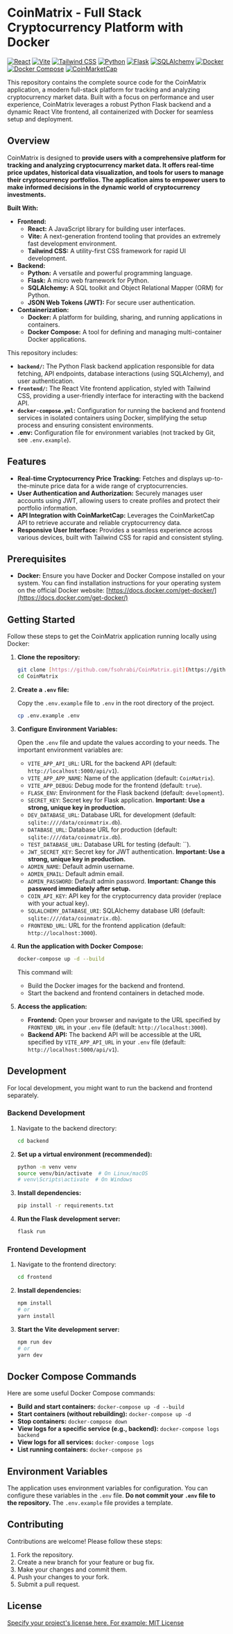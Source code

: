 # CoinMatrix - Full Stack Cryptocurrency Platform with Docker

[![React](https://img.shields.io/badge/React-20232A?style=for-the-badge&logo=react&logoColor=61DAFB)](https://react.dev/)
[![Vite](https://img.shields.io/badge/Vite-646CFF?style=for-the-badge&logo=vite&logoColor=FFD43D)](https://vitejs.dev/)
[![Tailwind CSS](https://img.shields.io/badge/Tailwind_CSS-06B6D4?style=for-the-badge&logo=tailwind-css&logoColor=white)](https://tailwindcss.com/)
[![Python](https://img.shields.io/badge/Python-FFD43B?style=for-the-badge&logo=python&logoColor=blue)](https://www.python.org/)
[![Flask](https://img.shields.io/badge/Flask-000000?style=for-the-badge&logo=flask&logoColor=white)](https://flask.palletsprojects.com/)
[![SQLAlchemy](https://img.shields.io/badge/SQLAlchemy-E34F26?style=for-the-badge&logo=sqlalchemy&logoColor=white)](https://www.sqlalchemy.org/)
[![Docker](https://img.shields.io/badge/Docker-2496ED?style=for-the-badge&logo=docker&logoColor=white)](https://www.docker.com/)
[![Docker Compose](https://img.shields.io/badge/Docker_Compose-E34F26?style=for-the-badge&logo=docker&logoColor=white)](https://docs.docker.com/compose/)
[![CoinMarketCap](https://img.shields.io/badge/CoinMarketCap-FF712B?style=for-the-badge&logo=CoinMarketCap&logoColor=white)](https://coinmarketcap.com/)

This repository contains the complete source code for the CoinMatrix application, a modern full-stack platform for tracking and analyzing cryptocurrency market data. Built with a focus on performance and user experience, CoinMatrix leverages a robust Python Flask backend and a dynamic React Vite frontend, all containerized with Docker for seamless setup and deployment.

## Overview

CoinMatrix is designed to **provide users with a comprehensive platform for tracking and analyzing cryptocurrency market data. It offers real-time price updates, historical data visualization, and tools for users to manage their cryptocurrency portfolios. The application aims to empower users to make informed decisions in the dynamic world of cryptocurrency investments.**

**Built With:**

* **Frontend:**
    * **React:** A JavaScript library for building user interfaces.
    * **Vite:** A next-generation frontend tooling that provides an extremely fast development environment.
    * **Tailwind CSS:** A utility-first CSS framework for rapid UI development.
* **Backend:**
    * **Python:** A versatile and powerful programming language.
    * **Flask:** A micro web framework for Python.
    * **SQLAlchemy:** A SQL toolkit and Object Relational Mapper (ORM) for Python.
    * **JSON Web Tokens (JWT):** For secure user authentication.
* **Containerization:**
    * **Docker:** A platform for building, sharing, and running applications in containers.
    * **Docker Compose:** A tool for defining and managing multi-container Docker applications.

This repository includes:

* **`backend/`:** The Python Flask backend application responsible for data fetching, API endpoints, database interactions (using SQLAlchemy), and user authentication.
* **`frontend/`:** The React Vite frontend application, styled with Tailwind CSS, providing a user-friendly interface for interacting with the backend API.
* **`docker-compose.yml`:** Configuration for running the backend and frontend services in isolated containers using Docker, simplifying the setup process and ensuring consistent environments.
* **.env:** Configuration file for environment variables (not tracked by Git, see `.env.example`).

## Features

* **Real-time Cryptocurrency Price Tracking:** Fetches and displays up-to-the-minute price data for a wide range of cryptocurrencies.
* **User Authentication and Authorization:** Securely manages user accounts using JWT, allowing users to create profiles and protect their portfolio information.
* **API Integration with CoinMarketCap:** Leverages the CoinMarketCap API to retrieve accurate and reliable cryptocurrency data.
* **Responsive User Interface:** Provides a seamless experience across various devices, built with Tailwind CSS for rapid and consistent styling.

## Prerequisites

* **Docker:** Ensure you have Docker and Docker Compose installed on your system. You can find installation instructions for your operating system on the official Docker website: [https://docs.docker.com/get-docker/](https://docs.docker.com/get-docker/)

## Getting Started

Follow these steps to get the CoinMatrix application running locally using Docker:

1.  **Clone the repository:**

    ```bash
    git clone [https://github.com/fsohrabi/CoinMatrix.git](https://github.com/fsohrabi/CoinMatrix.git)
    cd CoinMatrix
    ```

2.  **Create a `.env` file:**

    Copy the `.env.example` file to `.env` in the root directory of the project.

    ```bash
    cp .env.example .env
    ```

3.  **Configure Environment Variables:**

    Open the `.env` file and update the values according to your needs. The important environment variables are:

    * `VITE_APP_API_URL`: URL for the backend API (default: `http://localhost:5000/api/v1`).
    * `VITE_APP_APP_NAME`: Name of the application (default: `CoinMatrix`).
    * `VITE_APP_DEBUG`: Debug mode for the frontend (default: `true`).
    * `FLASK_ENV`: Environment for the Flask backend (default: `development`).
    * `SECRET_KEY`: Secret key for Flask application. **Important: Use a strong, unique key in production.**
    * `DEV_DATABASE_URL`: Database URL for development (default: `sqlite:////data/coinmatrix.db`).
    * `DATABASE_URL`: Database URL for production (default: `sqlite:////data/coinmatrix.db`).
    * `TEST_DATABASE_URL`: Database URL for testing (default: ``).
    * `JWT_SECRET_KEY`: Secret key for JWT authentication. **Important: Use a strong, unique key in production.**
    * `ADMIN_NAME`: Default admin username.
    * `ADMIN_EMAIL`: Default admin email.
    * `ADMIN_PASSWORD`: Default admin password. **Important: Change this password immediately after setup.**
    * `COIN_API_KEY`: API key for the cryptocurrency data provider (replace with your actual key).
    * `SQLALCHEMY_DATABASE_URI`: SQLAlchemy database URI (default: `sqlite:////data/coinmatrix.db`).
    * `FRONTEND_URL`: URL for the frontend application (default: `http://localhost:3000`).

4.  **Run the application with Docker Compose:**

    ```bash
    docker-compose up -d --build
    ```

    This command will:

    * Build the Docker images for the backend and frontend.
    * Start the backend and frontend containers in detached mode.

5.  **Access the application:**

    * **Frontend:** Open your browser and navigate to the URL specified by `FRONTEND_URL` in your `.env` file (default: `http://localhost:3000`).
    * **Backend API:** The backend API will be accessible at the URL specified by `VITE_APP_API_URL` in your `.env` file (default: `http://localhost:5000/api/v1`).

## Development

For local development, you might want to run the backend and frontend separately.

### Backend Development

1.  Navigate to the backend directory:

    ```bash
    cd backend
    ```

2.  **Set up a virtual environment (recommended):**

    ```bash
    python -m venv venv
    source venv/bin/activate  # On Linux/macOS
    # venv\Scripts\activate  # On Windows
    ```

3.  **Install dependencies:**

    ```bash
    pip install -r requirements.txt
    ```

4.  **Run the Flask development server:**

    ```bash
    flask run
    ```

### Frontend Development

1.  Navigate to the frontend directory:

    ```bash
    cd frontend
    ```

2.  **Install dependencies:**

    ```bash
    npm install
    # or
    yarn install
    ```

3.  **Start the Vite development server:**

    ```bash
    npm run dev
    # or
    yarn dev
    ```

## Docker Compose Commands

Here are some useful Docker Compose commands:

* **Build and start containers:** `docker-compose up -d --build`
* **Start containers (without rebuilding):** `docker-compose up -d`
* **Stop containers:** `docker-compose down`
* **View logs for a specific service (e.g., backend):** `docker-compose logs backend`
* **View logs for all services:** `docker-compose logs`
* **List running containers:** `docker-compose ps`

## Environment Variables

The application uses environment variables for configuration. You can configure these variables in the `.env` file. **Do not commit your `.env` file to the repository.** The `.env.example` file provides a template.

## Contributing

Contributions are welcome! Please follow these steps:

1.  Fork the repository.
2.  Create a new branch for your feature or bug fix.
3.  Make your changes and commit them.
4.  Push your changes to your fork.
5.  Submit a pull request.

## License

[Specify your project's license here. For example: MIT License](LICENSE)
